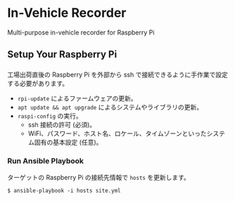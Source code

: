 # In-Vehicle Recorder

Multi-purpose in-vehicle recorder for Raspberry Pi

## Setup Your Raspberry Pi

### 

工場出荷直後の Raspberry Pi を外部から ssh で接続できるように手作業で設定する必要があります。

- `rpi-update` によるファームウェアの更新。
- `apt update && apt upgrade` によるシステムやライブラリの更新。
- `raspi-config` の実行。
  - ssh 接続の許可 (必須)。
  - WiFi、パスワード、ホスト名、ロケール、タイムゾーンといったシステム固有の基本設定 (任意)。

### Run Ansible Playbook

ターゲットの Raspberry Pi の接続先情報で `hosts` を更新します。

```
$ ansible-playbook -i hosts site.yml
```